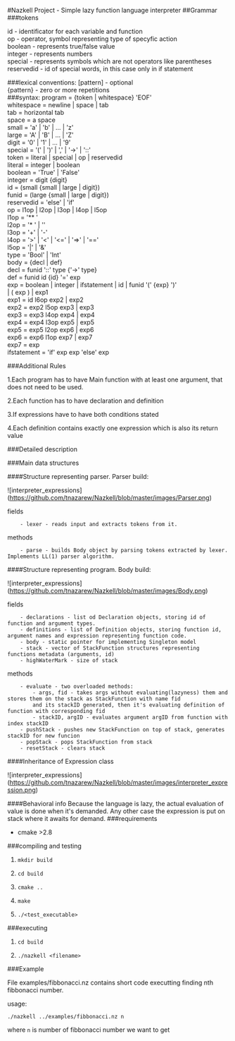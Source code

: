 #Nazkell Project - Simple lazy function language interpreter
##Grammar 
###tokens

  id - identificator for each variable and function  
  op - operator, symbol representing type of specyfic action  
  boolean - represents true/false value  
  integer - represents numbers  
  special - represents symbols which are not operators like parentheses  
  reservedid - id of special words, in this case only in if statement  

###lexical conventions:
  [pattern] - optional  
  {pattern} - zero or more repetitions   
###syntax:
  program     = {token | whitespace} 'EOF'  
  whitespace  = newline | space | tab  
  tab         = horizontal tab  
  space       = a space  
  small       = 'a' | 'b' | ... | 'z'  
  large       = 'A' | 'B' | ... | 'Z'  
  digit       = '0' | '1' | ... | '9'  
  special     = '(' | ')' | ',' | '->' | '::'  
  token       =	literal | special | op | reservedid  
  literal     = integer | boolean  
  boolean     = 'True' | 'False'  
  integer     = digit {digit}  
  id          = (small {small | large | digit})  
  funid       = (large {small | large | digit})  
  reservedid  = 'else' | 'if'  
  op          = l1op | l2op | l3op | l4op | l5op  
  l1op        = '** '  
  l2op        = '* ' | '\'  
  l3op        = '+' | '-'  
  l4op        = '>' | '<' | '<=' | '=>' | '=='  
  l5op        = '|' | '&'  
  type        = 'Bool' | 'Int'  
  body        = {decl | def}  
  decl        = funid '::' type {'->' type}  
  def         = funid id {id} '=' exp  
  exp         = boolean | integer | ifstatement | id | funid '(' {exp} ')'  
                | ( exp ) | exp1  
  exp1        = id l6op exp2 | exp2  
  exp2        = exp2 l5op exp3 | exp3  
  exp3        = exp3 l4op exp4 | exp4  
  exp4        = exp4 l3op exp5 | exp5  
  exp5        = exp5 l2op exp6 | exp6  
  exp6        = exp6 l1op exp7 | exp7  
  exp7        = exp  
  ifstatement = 'if' exp exp 'else' exp  

###Additional Rules

1.Each program has to have Main function with at least one argument, that does not need to be used.

2.Each function has to have declaration and definition

3.If expressions have to have both conditions stated

4.Each definition contains exactly one expression which is also its return value

###Detailed description

###Main data structures

####Structure representing parser. Parser build:
   
   ![interpreter_expressions]
      (https://github.com/tnazarew/Nazkell/blob/master/images/Parser.png)

   fields
        
        - lexer - reads input and extracts tokens from it.
   
   methods
        
        - parse - builds Body object by parsing tokens extracted by lexer. Implements LL(1) parser algorithm.
   
   
  ####Structure representing program. Body build:
   
   ![interpreter_expressions]
      (https://github.com/tnazarew/Nazkell/blob/master/images/Body.png)

   fields
        
        - declarations - list od Declaration objects, storing id of function and argument types.
        - definitions - list of Definition objects, storing function id, argument names and expression representing function code.
        - body - static pointer for implementing Singleton model
        - stack - vector of StackFunction structures representing functions metadata (arguments, id)
        - highWaterMark - size of stack
   methods
   
        - evaluate - two overloaded methods:
            - args, fid - takes args without evaluating(lazyness) them and stores them on the stack as StackFunction with name fid
            and its stackID generated, then it's evaluating definition of function with corresponding fid
            - stackID, argID - evaluates argument argID from function with index stackID
        - pushStack - pushes new StackFunction on top of stack, generates stackID for new funcion
        - popStack - pops StackFunction from stack
        - resetStack - clears stack

   
####Inheritance of Expression class 
   
   ![interpreter_expressions]
   (https://github.com/tnazarew/Nazkell/blob/master/images/interpreter_expression.png)
   
   
   
   
   ####Behavioral info
   Because the language is lazy, the actual evaluation of value is done when it's demanded. Any other case the expression is put on stack where it awaits for demand.
###requirements

- cmake >2.8

###compiling and testing
1. `mkdir build`

2. `cd build`

3. `cmake ..`

4. `make`

5. `./<test_executable>`

###executing

1. `cd build`

2. `./nazkell <filename>`

###Example

File examples/fibbonacci.nz contains short code executting finding nth fibbonacci number.

usage:

`./nazkell ../examples/fibbonacci.nz n`

where `n` is number of fibbonacci number we want to get
